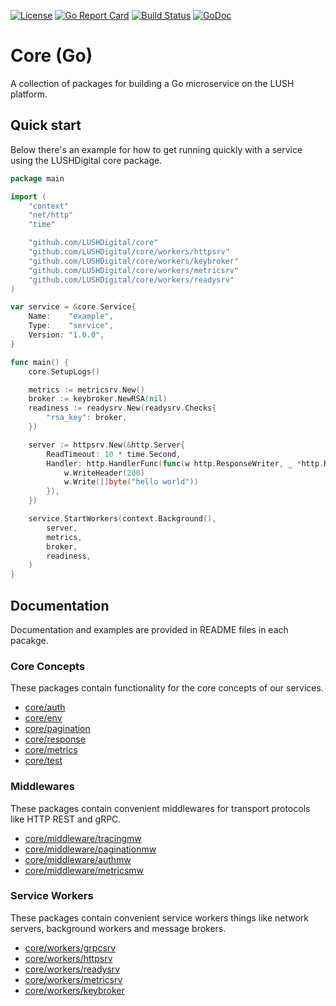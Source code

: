 [![License](https://img.shields.io/badge/License-Apache%202.0-blue.svg)](https://raw.githubusercontent.com/LUSHDigital/core/master/LICENSE) [![Go Report Card](https://goreportcard.com/badge/github.com/LUSHDigital/core)](https://goreportcard.com/report/github.com/LUSHDigital/core) [![Build Status](https://travis-ci.org/LUSHDigital/core.svg?branch=master)](https://travis-ci.org/LUSHDigital/core)
[![GoDoc](https://godoc.org/github.com/LUSHDigital/core?status.svg)](https://godoc.org/github.com/LUSHDigital/core)
# Core (Go)
A collection of packages for building a Go microservice on the LUSH platform.

## Quick start
Below there's an example for how to get running quickly with a service using the LUSHDigital core package.

```go
package main

import (
	"context"
	"net/http"
	"time"

	"github.com/LUSHDigital/core"
	"github.com/LUSHDigital/core/workers/httpsrv"
	"github.com/LUSHDigital/core/workers/keybroker"
	"github.com/LUSHDigital/core/workers/metricsrv"
	"github.com/LUSHDigital/core/workers/readysrv"
)

var service = &core.Service{
	Name:    "example",
	Type:    "service",
	Version: "1.0.0",
}

func main() {
	core.SetupLogs()

	metrics := metricsrv.New()
	broker := keybroker.NewRSA(nil)
	readiness := readysrv.New(readysrv.Checks{
		"rsa_key": broker,
	})

	server := httpsrv.New(&http.Server{
		ReadTimeout: 10 * time.Second,
		Handler: http.HandlerFunc(func(w http.ResponseWriter, _ *http.Request) {
			w.WriteHeader(200)
			w.Write([]byte("hello world"))
		}),
	})

	service.StartWorkers(context.Background(),
		server,
		metrics,
		broker,
		readiness,
	)
}
```

## Documentation
Documentation and examples are provided in README files in each pacakge.

### Core Concepts
These packages contain functionality for the core concepts of our services.

- [core/auth](https://github.com/LUSHDigital/core/tree/master/auth#auth)
- [core/env](https://github.com/LUSHDigital/core/tree/master/env#env)
- [core/pagination](https://github.com/LUSHDigital/core/tree/master/pagination#pagination)
- [core/response](https://github.com/LUSHDigital/core/tree/master/response#response)
- [core/metrics](https://github.com/LUSHDigital/core/tree/master/metrics#metrics)
- [core/test](https://github.com/LUSHDigital/core/tree/master/test#test)

### Middlewares
These packages contain convenient middlewares for transport protocols like HTTP REST and gRPC.

- [core/middleware/tracingmw](https://github.com/LUSHDigital/core/tree/master/middleware/tracingmw)
- [core/middleware/paginationmw](https://github.com/LUSHDigital/core/tree/master/middleware/paginationmw)
- [core/middleware/authmw](https://github.com/LUSHDigital/core/tree/master/middleware/authmw)
- [core/middleware/metricsmw](https://github.com/LUSHDigital/core/tree/master/middleware/metricsmw)

### Service Workers
These packages contain convenient service workers things like network servers, background workers and message brokers.

- [core/workers/grpcsrv](https://github.com/LUSHDigital/core/tree/master/workers/grpcsrv#grpc-server)
- [core/workers/httpsrv](https://github.com/LUSHDigital/core/tree/master/workers/httpsrv#http-server)
- [core/workers/readysrv](https://github.com/LUSHDigital/core/tree/master/workers/readysrv#ready-server)
- [core/workers/metricsrv](https://github.com/LUSHDigital/core/tree/master/workers/metricsrv#metric-server)
- [core/workers/keybroker](https://github.com/LUSHDigital/core/tree/master/workers/keybroker#key-broker)
